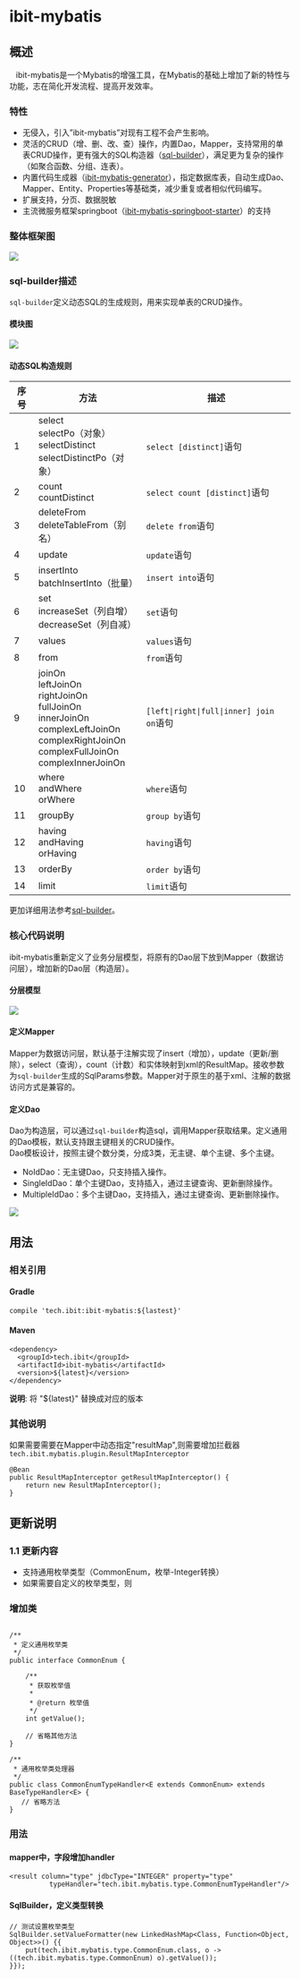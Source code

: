 # ibit-mybatis

## 概述

&nbsp;&nbsp; ibit-mybatis是一个Mybatis的增强工具，在Mybatis的基础上增加了新的特性与功能，志在简化开发流程、提高开发效率。</br>

### 特性

* 无侵入，引入”ibit-mybatis”对现有工程不会产生影响。
* 灵活的CRUD（增、删、改、查）操作，内置Dao，Mapper，支持常用的单表CRUD操作，更有强大的SQL构造器（[sql-builder](https://github.com/ibit-tech/sql-builder)），满足更为复杂的操作（如聚合函数、分组、连表）。
* 内置代码生成器（[ibit-mybatis-generator](https://github.com/ibit-tech/ibit-mybatis-generator)），指定数据库表，自动生成Dao、Mapper、Entity、Properties等基础类，减少重复或者相似代码编写。
* 扩展支持，分页、数据脱敏
* 主流微服务框架springboot（[ibit-mybatis-springboot-starter](https://github.com/ibit-tech/ibit-mybatis-springboot-starter)）的支持

### 整体框架图

![](framework.png)

### sql-builder描述

`sql-builder`定义动态SQL的生成规则，用来实现单表的CRUD操作。

#### 模块图

![](sql-builder.png)


#### 动态SQL构造规则

| 序号 | 方法 | 描述 |
| -- | -- | -- |
| 1 | select </br> selectPo（对象）</br> selectDistinct </br> selectDistinctPo（对象）| `select [distinct]`语句 |
| 2	 | count </br> countDistinct | `select count [distinct]`语句 |
| 3 | deleteFrom </br> deleteTableFrom（别名）| `delete from`语句 |
| 4	 | update | `update`语句 |
| 5 | insertInto </br> batchInsertInto（批量）| `insert into`语句 |
| 6 | set </br> increaseSet（列自增）</br> decreaseSet（列自减）</br> |`set`语句 |
| 7 | values | `values`语句 |
| 8 | from | `from`语句 |
| 9 | joinOn </br> leftJoinOn </br> rightJoinOn </br> fullJoinOn </br> innerJoinOn </br>complexLeftJoinOn </br> complexRightJoinOn </br> complexFullJoinOn </br> complexInnerJoinOn | `[left\|right\|full\|inner] join on`语句 |
| 10 | where </br> andWhere </br> orWhere | `where`语句 |
| 11 | groupBy | `group by`语句 |
| 12 | having </br> andHaving </br> orHaving | `having`语句 |
| 13 | orderBy | `order by`语句 |
| 14 | limit | `limit`语句 |

更加详细用法参考[sql-builder](https://github.com/ibit-tech/sql-builder)。

### 核心代码说明

  ibit-mybatis重新定义了业务分层模型，将原有的Dao层下放到Mapper（数据访问层），增加新的Dao层（构造层）。
  
#### 分层模型

 ![](level.png)  
 
#### 定义Mapper

Mapper为数据访问层，默认基于注解实现了insert（增加），update（更新/删除），select（查询），count（计数）和实体映射到xml的ResultMap。接收参数为`sql-builder`生成的SqlParams参数。Mapper对于原生的基于xml、注解的数据访问方式是兼容的。 

#### 定义Dao

Dao为构造层，可以通过`sql-builder`构造sql，调用Mapper获取结果。定义通用的Dao模板，默认支持跟主键相关的CRUD操作。</br>
Dao模板设计，按照主键个数分类，分成3类，无主键、单个主键、多个主键。

* NoIdDao：无主键Dao，只支持插入操作。
* SingleIdDao：单个主键Dao，支持插入，通过主键查询、更新删除操作。
* MultipleIdDao：多个主键Dao，支持插入，通过主键查询、更新删除操作。

![](dao.png)

## 用法

### 相关引用

#### Gradle

```
compile 'tech.ibit:ibit-mybatis:${lastest}'
```

#### Maven

```
<dependency>
  <groupId>tech.ibit</groupId>
  <artifactId>ibit-mybatis</artifactId>
  <version>${latest}</version>
</dependency>
```

**说明**: 将 "${latest}" 替换成对应的版本

### 其他说明

如果需要需要在Mapper中动态指定"resultMap",则需要增加拦截器`tech.ibit.mybatis.plugin.ResultMapInterceptor`

```
@Bean
public ResultMapInterceptor getResultMapInterceptor() {
    return new ResultMapInterceptor();
}
```

## 更新说明

### 1.1 更新内容

 * 支持通用枚举类型（CommonEnum，枚举-Integer转换）
 * 如果需要自定义的枚举类型，则
 
### 增加类

```

/**
 * 定义通用枚举类
 */ 
public interface CommonEnum {

    /**
     * 获取枚举值
     *
     * @return 枚举值
     */
    int getValue();
    
    // 省略其他方法
}

/**
 * 通用枚举类处理器
 */
public class CommonEnumTypeHandler<E extends CommonEnum> extends BaseTypeHandler<E> {
   // 省略方法
}

```

### 用法

#### mapper中，字段增加handler

```
<result column="type" jdbcType="INTEGER" property="type"
          typeHandler="tech.ibit.mybatis.type.CommonEnumTypeHandler"/>
```

#### SqlBuilder，定义类型转换

```
// 测试设置枚举类型
SqlBuilder.setValueFormatter(new LinkedHashMap<Class, Function<Object, Object>>() {{
    put(tech.ibit.mybatis.type.CommonEnum.class, o -> ((tech.ibit.mybatis.type.CommonEnum) o).getValue());
}});
```



